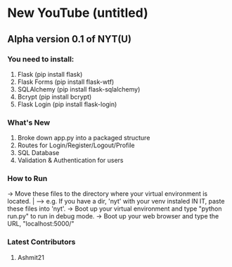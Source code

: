 # New YouTube (untitled)

## Alpha version 0.1 of NYT(U)

### You need to install:
1. Flask (pip install flask)
2. Flask Forms (pip install flask-wtf)
3. SQLAlchemy (pip install flask-sqlalchemy)
4. Bcrypt (pip install bcrypt)
5. Flask Login (pip install flask-login)

### What's New
1. Broke down app.py into a packaged structure
2. Routes for Login/Register/Logout/Profile
3. SQL Database
4. Validation & Authentication for users

### How to Run
-> Move these files to the directory where your virtual environment is located.
  |
  --> e.g. If you have a dir, 'nyt' with your venv instaled IN IT, paste these files into 'nyt'.
-> Boot up your virtual environment and type "python run.py" to run in debug mode.
-> Boot up your web browser and type the URL, "localhost:5000/"

### Latest Contributors
1. Ashmit21
